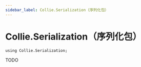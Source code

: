 ```yaml
---
sidebar_label: Collie.Serialization（序列化包）
---
```


# Collie.Serialization（序列化包）

```collie
using Collie.Serialization;
```

TODO
